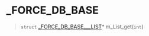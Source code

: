 # _FORCE_DB_BASE
 
> `struct` [_FORCE_DB_BASE___LIST](lua/classes/_FORCE_DB_BASE___LIST.md)* m_List_get(`int`)
 
